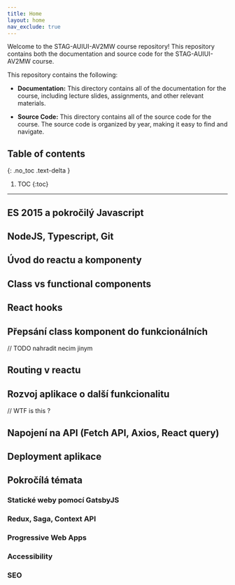 ```yaml
---
title: Home
layout: home
nav_exclude: true
---
```


Welcome to the STAG-AUIUI-AV2MW course repository! This repository contains both the documentation and source code for the STAG-AUIUI-AV2MW course.

This repository contains the following:

- **Documentation:** This directory contains all of the documentation for the course, including lecture slides, assignments, and other relevant materials.

- **Source Code:** This directory contains all of the source code for the course. The source code is organized by year, making it easy to find and navigate.


## Table of contents
{: .no_toc .text-delta }

1. TOC
{:toc}

---

## ES 2015 a pokročilý Javascript

## NodeJS, Typescript, Git

## Úvod do reactu a komponenty

## Class vs functional components

## React hooks

## Přepsání class komponent do funkcionálních

// TODO nahradit necim jinym

## Routing v reactu

## Rozvoj aplikace o další funkcionalitu

// WTF is this ?

## Napojení na API (Fetch API, Axios, React query)

## Deployment aplikace

## Pokročílá témata

### Statické weby pomocí GatsbyJS
### Redux, Saga, Context API
### Progressive Web Apps
### Accessibility
### SEO

